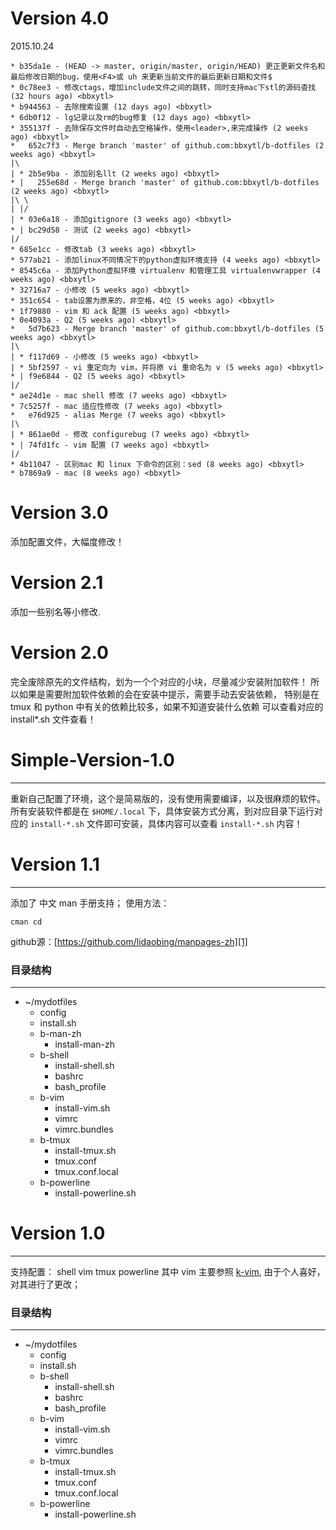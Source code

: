 # Version 4.0

2015.10.24

```
* b35da1e - (HEAD -> master, origin/master, origin/HEAD) 更正更新文件名和最后修改日期的bug，使用<F4>或 uh 来更新当前文件的最后更新日期和文件$
* 0c78ee3 - 修改ctags，增加include文件之间的跳转，同时支持mac下stl的源码查找 (32 hours ago) <bbxytl>
* b944563 - 去除搜索设置 (12 days ago) <bbxytl>
* 6db0f12 - lg记录以及rm的bug修复 (12 days ago) <bbxytl>
* 355137f - 去除保存文件时自动去空格操作，使用<leader>,来完成操作 (2 weeks ago) <bbxytl>
*   652c7f3 - Merge branch 'master' of github.com:bbxytl/b-dotfiles (2 weeks ago) <bbxytl>
|\
| * 2b5e9ba - 添加别名llt (2 weeks ago) <bbxytl>
* |   255e68d - Merge branch 'master' of github.com:bbxytl/b-dotfiles (2 weeks ago) <bbxytl>
|\ \
| |/
| * 03e6a18 - 添加gitignore (3 weeks ago) <bbxytl>
* | bc29d58 - 测试 (2 weeks ago) <bbxytl>
|/
* 685e1cc - 修改tab (3 weeks ago) <bbxytl>
* 577ab21 - 添加linux不同情况下的python虚拟环境支持 (4 weeks ago) <bbxytl>
* 8545c6a - 添加Python虚拟环境 virtualenv 和管理工具 virtualenvwrapper (4 weeks ago) <bbxytl>
* 32716a7 - 小修改 (5 weeks ago) <bbxytl>
* 351c654 - tab设置为原来的，非空格，4位 (5 weeks ago) <bbxytl>
* 1f79880 - vim 和 ack 配置 (5 weeks ago) <bbxytl>
* 0e4093a - Q2 (5 weeks ago) <bbxytl>
*   5d7b623 - Merge branch 'master' of github.com:bbxytl/b-dotfiles (5 weeks ago) <bbxytl>
|\
| * f117d69 - 小修改 (5 weeks ago) <bbxytl>
| * 5bf2597 - vi 重定向为 vim，并将原 vi 重命名为 v (5 weeks ago) <bbxytl>
* | f9e6844 - Q2 (5 weeks ago) <bbxytl>
|/
* ae24d1e - mac shell 修改 (7 weeks ago) <bbxytl>
* 7c5257f - mac 适应性修改 (7 weeks ago) <bbxytl>
*   e76d925 - alias Merge (7 weeks ago) <bbxytl>
|\
| * 861ae0d - 修改 configurebug (7 weeks ago) <bbxytl>
* | 74fd1fc - vim 配置 (7 weeks ago) <bbxytl>
|/
* 4b11047 - 区别mac 和 linux 下命令的区别：sed (8 weeks ago) <bbxytl>
* b7869a9 - mac (8 weeks ago) <bbxytl>
```

# Version 3.0
添加配置文件，大幅度修改！

# Version 2.1
添加一些别名等小修改.

# Version 2.0
完全废除原先的文件结构，划为一个个对应的小块，尽量减少安装附加软件！
所以如果是需要附加软件依赖的会在安装中提示，需要手动去安装依赖，
特别是在 tmux 和 python 中有关的依赖比较多，如果不知道安装什么依赖
可以查看对应的 install*.sh 文件查看！

# Simple-Version-1.0
----
重新自己配置了环境，这个是简易版的，没有使用需要编译，以及很麻烦的软件。
所有安装软件都是在 `$HOME/.local` 下，具体安装方式分离，到对应目录下运行对应的
`install-*.sh` 文件即可安装，具体内容可以查看 `install-*.sh` 内容！


# Version 1.1
------
添加了 中文 man 手册支持；
使用方法：
```shell
cman cd
```
github源：[https://github.com/lidaobing/manpages-zh][1]

### 目录结构
----
- ~/mydotfiles
	- config
	- install.sh
	- b-man-zh
		- install-man-zh
    - b-shell
        - install-shell.sh
        - bashrc
        - bash\_profile
    - b-vim
        - install-vim.sh
        - vimrc
        - vimrc.bundles
    - b-tmux
        - install-tmux.sh
        - tmux.conf
        - tmux.conf.local
    - b-powerline
        - install-powerline.sh

[1]: https://github.com/lidaobing/manpages-zh

# Version 1.0
--------
支持配置：
 shell
 vim
 tmux
 powerline
其中 vim 主要参照 [k-vim][2], 由于个人喜好，对其进行了更改；
### 目录结构
----
- ~/mydotfiles
	- config
	- install.sh
    - b-shell
        - install-shell.sh
        - bashrc
        - bash\_profile
    - b-vim
        - install-vim.sh
        - vimrc
        - vimrc.bundles
    - b-tmux
        - install-tmux.sh
        - tmux.conf
        - tmux.conf.local
    - b-powerline
        - install-powerline.sh

[2]: https://github.com/wklken/k-vim
